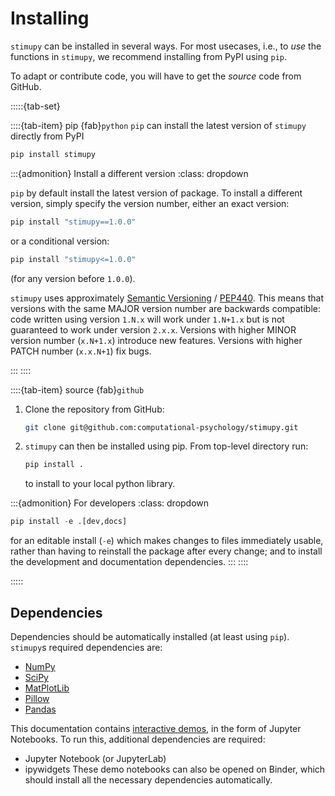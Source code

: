 # Installing

`stimupy` can be installed in several ways.
For most usecases, i.e., to _use_ the functions in `stimupy`,
we recommend installing from PyPI using `pip`.

To adapt or contribute code, you will have to get the _source_ code from GitHub.

:::::{tab-set}

::::{tab-item} pip {fab}`python`
`pip` can install the latest version of `stimupy` directly from PyPI

```python
pip install stimupy
```

:::{admonition} Install a different version
    :class: dropdown

`pip` by default install the latest version of package.
To install a different version, simply specify the version number,
either an exact version:
```python
pip install "stimupy==1.0.0"
```
or a conditional version:
```python
pip install "stimupy<=1.0.0"
```
(for any version before `1.0.0`).

`stimupy` uses approximately [Semantic Versioning](https://semver.org/) /
[PEP440](https://peps.python.org/pep-0440/).
This means that versions with the same MAJOR version number are backwards compatible:
code written using version `1.N.x` will work under `1.N+1.x`
but is not guaranteed to work under version `2.x.x`.
Versions with higher MINOR version number (`x.N+1.x`) introduce new features.
Versions with higher PATCH number (`x.x.N+1`) fix bugs.

:::
::::


::::{tab-item} source {fab}`github`

1. Clone the repository from GitHub:

    ```bash
    git clone git@github.com:computational-psychology/stimupy.git
    ```

2. `stimupy` can then be installed using pip.
    From top-level directory run:

    ```python
    pip install .
    ```

    to install to your local python library.

:::{admonition} For developers
    :class: dropdown

```python
pip install -e .[dev,docs]
```

for an editable install (`-e`) which makes changes to files immediately usable,
rather than having to reinstall the package after every change;
and to install the development and documentation dependencies.
:::
::::

:::::


## Dependencies
Dependencies should be automatically installed (at least using `pip`).
`stimupy`s required dependencies are:
- [NumPy](numpy)
- [SciPy](scipy)
- [MatPlotLib](matplotlib)
- [Pillow](pillow)
- [Pandas](pandas)

This documentation contains [interactive demos](../reference/demos),
in the form of Jupyter Notebooks.
To run this, additional dependencies are required:
  - Jupyter Notebook (or JupyterLab)
  - ipywidgets
These demo notebooks can also be opened on Binder,
which should install all the necessary dependencies automatically.